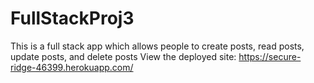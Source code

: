 # FullStackProj3
This is a full stack app which allows people to create posts, read posts, update posts, and delete posts
View the deployed site: https://secure-ridge-46399.herokuapp.com/
